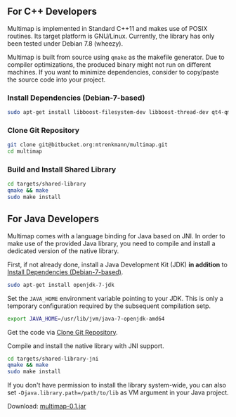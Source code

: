 ## For C++ Developers

Multimap is implemented in Standard C++11 and makes use of POSIX routines.
Its target platform is GNU/Linux. Currently, the library has only been tested
under Debian 7.8 (wheezy).

Multimap is built from source using `qmake` as the makefile generator.
Due to compiler optimizations, the produced binary might not run on
different machines. If you want to minimize dependencies, consider to copy/paste
the source code into your project.

### Install Dependencies (Debian-7-based)

```bash
sudo apt-get install libboost-filesystem-dev libboost-thread-dev qt4-qmake
```

### Clone Git Repository

```bash
git clone git@bitbucket.org:mtrenkmann/multimap.git
cd multimap
```

### Build and Install Shared Library
```bash
cd targets/shared-library
qmake && make
sudo make install
```

## For Java Developers

Multimap comes with a language binding for Java based on JNI. In order to make
use of the provided Java library, you need to compile and install a dedicated
version of the native library.

First, if not already done, install a Java Development Kit (JDK) **in addition** to [Install Dependencies (Debian-7-based)](#install-dependencies-debian-7-based).

```bash
sudo apt-get install openjdk-7-jdk
```

Set the `JAVA_HOME` environment variable pointing to your JDK. This is only a
temporary configuration required by the subsequent compilation setp.

```bash
export JAVA_HOME=/usr/lib/jvm/java-7-openjdk-amd64
```

Get the code via [Clone Git Repository](#clone-git-repository).

Compile and install the native library with JNI support.

```bash
cd targets/shared-library-jni
qmake && make
sudo make install
```

If you don't have permission to install the library system-wide, you can also
set `-Djava.library.path=/path/to/lib` as VM argument in your Java project.

Download: [multimap-0.1.jar](https://bitbucket.org/mtrenkmann/multimap/downloads/multimap-0.1.jar)
